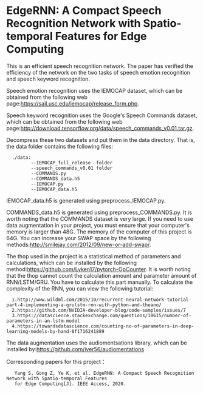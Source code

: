 # EdgeRNN: A Compact Speech Recognition Network with Spatio-temporal Features for Edge Computing

This is an efficient speech recognition network. The paper has verified the efficiency of the network on the two tasks of speech emotion recognition and speech keyword recognition.

Speech emotion recognition uses the IEMOCAP dataset, which can be obtained from the following web page:https://sail.usc.edu/iemocap/release_form.php.

Speech keyword recognition uses the Google's Speech Commands dataset, which can be obtained from the following web page:http://download.tensorflow.org/data/speech_commands_v0.01.tar.gz.

Decompress these two datasets and put them in the data directory. That is, the data folder contains the following files:

      ./data: 
             --IEMOCAP_full_release  folder
             --speech_commands_v0.01 folder
             --COMMANDS.py
             --COMMANDS_data.h5
             --IEMOCAP.py
             --IEMOCAP_data.h5
             

IEMOCAP_data.h5 is generated using preprocess_IEMOCAP.py.

COMMANDS_data.h5 is generated using preprocess_COMMANDS.py. It is worth noting that the COMMANDS dataset is very large. If you need to use data augmentation in your project, you must ensure that your computer's memory is larger than 48G. The memory of the computer of this project is 64G. You can increase your SWAP space by the following methods:http://smilejay.com/2012/09/new-or-add-swap/.

The thop used in the project is a statistical method of parameters and calculations, which can be installed by the following method:https://github.com/Lyken17/pytorch-OpCounter. It is worth noting that the thop cannot count the calculation amount and parameter amount of RNN/LSTM/GRU. You have to calculate this part manually. To calculate the complexity of the RNN, you can view the following tutorial: 

      1.http://www.wildml.com/2015/10/recurrent-neural-network-tutorial-part-4-implementing-a-grulstm-rnn-with-python-and-theano/
      2.https://github.com/NVIDIA-developer-blog/code-samples/issues/7
      3.https://datascience.stackexchange.com/questions/10615/number-of-parameters-in-an-lstm-model
      4.https://towardsdatascience.com/counting-no-of-parameters-in-deep-learning-models-by-hand-8f1716241889

The data augmentation uses the audiomentsations library, which can be installed by:https://github.com/iver56/audiomentations

Corresponding papers for this project：

       Yang S, Gong Z, Ye K, et al. EdgeRNN: A Compact Speech Recognition Network with Spatio-temporal Features 
       for Edge Computing[J]. IEEE Access, 2020.
